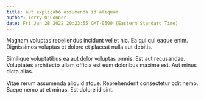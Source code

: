 ```yaml
---
title: aut explicabo assumenda id aliquam
author: Terry O'Conner
date: Fri Jan 28 2022 20:23:55 GMT-0500 (Eastern Standard Time)
---
```

Magnam voluptas repellendus incidunt vel et hic. Ea qui qui eaque enim. Dignissimos voluptas et dolore et placeat nulla aut debitis.

 Similique voluptatibus ea aut dolor voluptas omnis. Est aut recusandae. Voluptates architecto ullam officia est eum doloribus maxime est. Aut minus dicta alias.

 Vitae rerum assumenda aliquid atque. Reprehenderit consectetur odit nemo. Saepe nemo ut et minus. Est dolore id sint.
